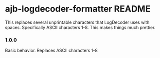 # ajb-logdecoder-formatter README

This replaces several unprintable characters that LogDecoder uses with spaces. Specifically ASCII characters 1-8. This makes things much prettier.

### 1.0.0

Basic behavior. Replaces ASCII characters 1-8
